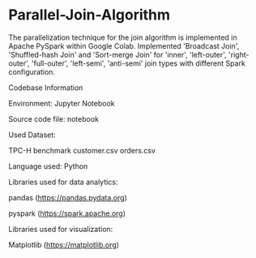 # Parallel-Join-Algorithm

The parallelization technique for the join algorithm is implemented in Apache PySpark within Google Colab. Implemented 'Broadcast Join', 'Shuffled-hash Join' and 'Sort-merge Join' for 'inner', 'left-outer', 'right-outer', 'full-outer', 'left-semi', 'anti-semi' join types with different Spark configuration. 

Codebase Information

Environment: Jupyter Notebook

Source code file: notebook

Used Dataset:

TPC-H benchmark 
customer.csv
orders.csv


Language used: Python

Libraries used for data analytics:

pandas (https://pandas.pydata.org)

pyspark (https://spark.apache.org)

Libraries used for visualization:

Matplotlib (https://matplotlib.org)
